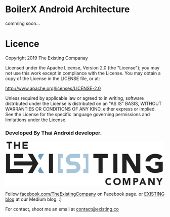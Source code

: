 # BoilerX Android Architecture

comming soon...



# Licence

Copyright 2019 The Existing Companay

Licensed under the Apache License, Version 2.0 (the "License"); you may not use this work except in compliance with the License. You may obtain a copy of the License in the LICENSE file, or at:

http://www.apache.org/licenses/LICENSE-2.0

Unless required by applicable law or agreed to in writing, software distributed under the License is distributed on an "AS IS" BASIS, WITHOUT WARRANTIES OR CONDITIONS OF ANY KIND, either express or implied. See the License for the specific language governing permissions and limitations under the License.


### Developed By Thai Android developer.

<img src="./resource/existing_logo.png" width="500"/>



Follow [facebook.com/TheExistingCompany](https://www.facebook.com/TheExistingCompany/) on Facebook page.
or [EXISTING blog](https://existing.co/) at our Medium blog. :)

For contact, shoot me an email at contact@existing.co